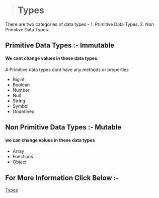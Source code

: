 > # Types

There are two categories of data types -
    1. Primitive Data Types.
    2. Non Primitive Data Types.

## Primitive Data Types :- Immutable

#### We cant change values in these data types

 A Primitive data types dont have any methods or properties

* Bigint
* Boolean
* Number
* Null
* String
* Symbol
* Undefined

## Non Primitive Data Types :- Mutable

#### we can change values in these data types

* Array
* Functions
* Object

## For More Information Click Below :-

[Types](../Js/types/)
